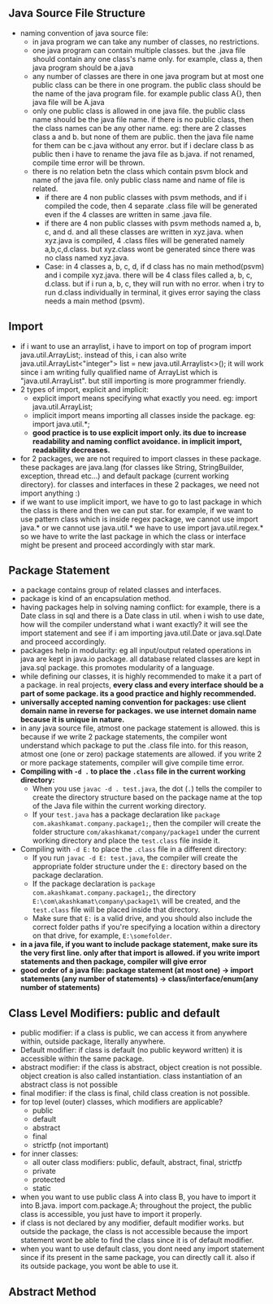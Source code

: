 ## Java Source File Structure
- naming convention of java source file:
	- in java program we can take any number of classes, no restrictions. 
	- one java program can contain multiple classes. but the .java file should contain any one class's name only. for example, class a, then java program should be a.java
	- any number of classes are there in one java program but at most one public class can be there in one program.  the public class should be the name of the java program file. for example public class A{}, then java file will be A.java
	- only one public class is allowed in one java file. the public class name should be the java file name. if there is no public class, then the class names can be any other name. eg: there are 2 classes class a and b. but none of them are public. then the java file name for them can be c.java without any error. but if i declare class b as public then i have to rename the java file as b.java. if not renamed, compile time error will be thrown.
	- there is no relation betn the class which contain psvm block and name of the java file. only public class name and name of file is related. 
		- if there are 4 non public classes with psvm methods, and if i compiled the code, then 4 separate .class file will be generated even if the 4 classes are written in same .java file. 
		- if there are 4 non public classes with psvm methods named a, b, c, and d. and all these classes are written in xyz.java. when xyz.java is compiled, 4 .class files will be generated namely a,b,c,d.class. but xyz.class wont be generated since there was no class named xyz.java. 
		- Case: in 4 classes a, b, c, d, if d class has no main method(psvm) and i compile xyz.java. there will be 4 class files called a, b, c, d.class. but if i run a, b, c, they will run with no error. when i try to run d.class individually in terminal, it gives error saying the class needs a main method (psvm).
## Import
- if i want to use an arraylist, i have to import on top of program import java.util.ArrayList;. instead of this, i can also write java.util.ArrayList<"integer"> list = new java.util.Arraylist<>(); it will work since i am writing fully qualified name of ArrayList which is "java.util.ArrayList". but still importing is more programmer friendly. 
- 2 types of import, explicit and implicit:
	- explicit import means specifying what exactly you need. eg: import java.util.ArrayList;
	- implicit import means importing all classes inside the package. eg: import java.util.*;
	- **good practice is to use explicit import only. its due to increase readability and naming conflict avoidance. in implicit import, readability decreases.**
- for 2 packages, we are not required to import classes in these package. these packages are java.lang (for classes like String, StringBuilder, exception, thread etc...) and default package (current working directory). for classes and interfaces in these 2 packages, we need not import anything :)
- if we want to use implicit import, we have to go to last package in which the class is there and then we can put star. for example, if we want to use pattern class which is inside regex package, we cannot use import java.* or we cannot use java.util.* we have to use import java.util.regex.* so we have to write the last package in which the class or interface might be present and proceed accordingly with star mark. 
## Package Statement
- a package contains group of related classes and interfaces. 
- package is kind of an encapsulation method. 
- having packages help in solving naming conflict: for example, there is a Date class in sql and there is a Date class in util. when i wish to use date, how will the compiler understand what i want exactly? it will see the import statement and see if i am importing java.util.Date or java.sql.Date and proceed accordingly. 
- packages help in modularity: eg all input/output related operations in java are kept in java.io package. all database related classes are kept in java.sql package. this promotes modularity of a language. 
- while defining our classes, it is highly recommended to make it a part of a package. in real projects, **every class and every interface should be a part of some package. its a good practice and highly recommended.**
- **universally accepted naming convention for packages: use client domain name in reverse for packages. we use internet domain name because it is unique in nature.** 
- in any java source file, atmost one package statement is allowed. this is because if we write 2 package statements, the compiler wont understand which package to put the .class file into. for this reason, atmost one (one or zero) package statements are allowed. if you write 2 or more package statements, compiler will give compile time error. 
- **Compiling with `-d .` to place the `.class` file in the current working directory:**
	- When you use `javac -d . test.java`, the dot (`.`) tells the compiler to create the directory structure based on the package name at the top of the Java file within the current working directory.
	- If your `test.java` has a package declaration like `package com.akashkamat.company.package1;`, then the compiler will create the folder structure `com/akashkamat/company/package1` under the current working directory and place the `test.class` file inside it.
- Compiling with `-d E:` to place the `.class` file in a different directory:
	- If you run `javac -d E: test.java`, the compiler will create the appropriate folder structure under the `E:` directory based on the package declaration.
	- If the package declaration is `package com.akashkamat.company.package1;`, the directory `E:\com\akashkamat\company\package1\` will be created, and the `test.class` file will be placed inside that directory.
	- Make sure that `E:` is a valid drive, and you should also include the correct folder paths if you're specifying a location within a directory on that drive, for example, `E:\somefolder`.
- **in a java file, if you want to include package statement, make sure its the very first line. only after that import is allowed. if you write import statements and then package, compiler will give error**
- **good order of a java file: package statement (at most one) -> import statements (any number of statements) -> class/interface/enum(any number of statements)**
## Class Level Modifiers: public and default
- public modifier: if a class is public, we can access it from anywhere within, outside package, literally anywhere. 
- Default modifier: if class is default (no public keyword written) it is accessible within the same package. 
- abstract modifier: if the class is abstract, object creation is not possible. object creation is also called instantiation. class instantiation of an abstract class is not possible 
- final modifier: if the class is final, child class creation is not possible.
- for top level (outer) classes, which modifiers are applicable? 
	- public
	- default
	- abstract
	- final 
	- strictfp (not important)
- for inner classes:
	- all outer class modifiers: public, default, abstract, final, strictfp
	- private
	- protected
	- static
- when you want to use public class A into class B, you have to import it into B.java. import com.package.A; throughout the project, the public class is accessible, you just have to import it properly. 
- if class is not declared by any modifier, default modifier works. but outside the package, the class is not accessible because the import statement wont be able to find the class since it is of default modifier. 
- when you want to use default class, you  dont need any import statement since if its present in the same package, you can directly call it. also if its outside package, you wont be able to use it.
## Abstract Method
